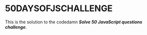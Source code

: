 # 50DAYSOFJSCHALLENGE
<p>This is the solution to the codedamn <b><i>Solve 50 JavaScript questions challenge</i></b>.</p>
